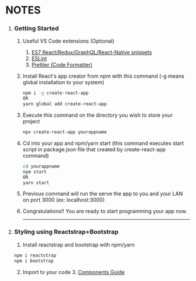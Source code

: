 # NOTES

1. ### Getting Started
    1. Useful VS Code extensions (Optional)

        1. [ES7 React/Redux/GraphQL/React-Native snippets](https://marketplace.visualstudio.com/items?itemName=dsznajder.es7-react-js-snippets)
        2. [ESLint](https://marketplace.visualstudio.com/items?itemName=dbaeumer.vscode-eslint)
        3. [Prettier (Code Formatter)](https://marketplace.visualstudio.com/items?itemName=esbenp.prettier-vscode)

   2. Install React's app creator from npm with this command (-g means global installation to your system)

      ```bash
      npm i -g create-react-app
      OR
      yarn global add create-react-app
      ```

   3. Execute this command on the directory you wish to store your project

      ```bash
      npx create-react-app yourappname
      ```

   4. Cd into your app and npm/yarn start (this command executes start script in package.json file that created by create-react-app command)

      ```bash
      cd yourappname
      npm start
      OR
      yarn start
      ```

   5. Previous command will run the serve the app to you and your LAN on port 3000 (ex: localhost:3000)

   6. Congratulations!! You are ready to start programming your app now.

      ------

2. ### Styling using Reactstrap+Bootstrap

   1. Install reactstrap and bootstrap with npm/yarn

   ```bash
   npm i reactstrap
   npm i bootstrap
   ```

   	2. Import to your code
    	3.  [Components Guide](http://reactstrap.github.io/components)